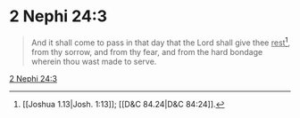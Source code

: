 # 2 Nephi 24:3

> And it shall come to pass in that day that the Lord shall give thee <u>rest</u>[^a], from thy sorrow, and from thy fear, and from the hard bondage wherein thou wast made to serve.

[2 Nephi 24:3](https://www.churchofjesuschrist.org/study/scriptures/bofm/2-ne/24?lang=eng&id=p3#p3)


[^a]: [[Joshua 1.13|Josh. 1:13]]; [[D&C 84.24|D&C 84:24]].  
